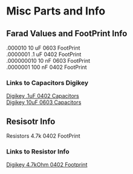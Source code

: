 # Misc Parts and Info  

## Farad Values and FootPrint Info  
.000010      10 uF	0603 FootPrint  
.0000001     .1 uF  0402 FootPrint  
.000000010   10 nF  0603 FootPrint  
.0000001    100 nF  0402 FootPrint  

### Links to Capacitors Digikey  
[Digikey .1uF 0402 Capacitors](https://www.digikey.com/product-detail/en/murata-electronics/GRM155R71E104KE14J/490-14603-1-ND/6606209)  
[Digikey 10uF 0603 Capacitors](https://www.digikey.com/product-detail/en/murata-electronics/GRM188R61E106MA73D/490-7202-1-ND/3900486)  

## Resisotr Info
Resistors 4.7k 0402 FootPrint  

### Links to Resistor Info  
[Digikey 4.7kOhm 0402 Footprint](https://www.digikey.com/product-detail/en/yageo/RC0402FR-074K7L/311-4.7KLRCT-ND/2827881)  
